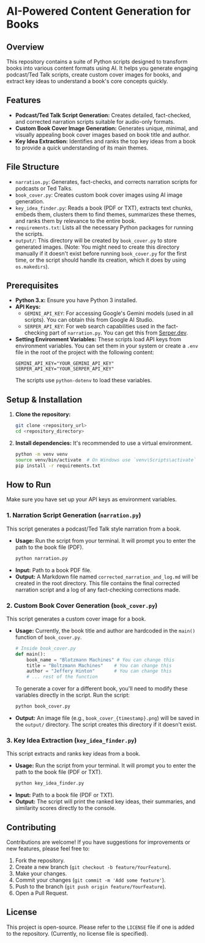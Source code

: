 # AI-Powered Content Generation for Books

## Overview

This repository contains a suite of Python scripts designed to transform books into various content formats using AI. It helps you generate engaging podcast/Ted Talk scripts, create custom cover images for books, and extract key ideas to understand a book's core concepts quickly.

## Features

*   **Podcast/Ted Talk Script Generation:** Creates detailed, fact-checked, and corrected narration scripts suitable for audio-only formats.
*   **Custom Book Cover Image Generation:** Generates unique, minimal, and visually appealing book cover images based on book title and author.
*   **Key Idea Extraction:** Identifies and ranks the top key ideas from a book to provide a quick understanding of its main themes.

## File Structure

*   `narration.py`: Generates, fact-checks, and corrects narration scripts for podcasts or Ted Talks.
*   `book_cover.py`: Creates custom book cover images using AI image generation.
*   `key_idea_finder.py`: Reads a book (PDF or TXT), extracts text chunks, embeds them, clusters them to find themes, summarizes these themes, and ranks them by relevance to the entire book.
*   `requirements.txt`: Lists all the necessary Python packages for running the scripts.
*   `output/`: This directory will be created by `book_cover.py` to store generated images. (Note: You might need to create this directory manually if it doesn't exist before running `book_cover.py` for the first time, or the script should handle its creation, which it does by using `os.makedirs`).

## Prerequisites

*   **Python 3.x:** Ensure you have Python 3 installed.
*   **API Keys:**
    *   `GEMINI_API_KEY`: For accessing Google's Gemini models (used in all scripts). You can obtain this from Google AI Studio.
    *   `SERPER_API_KEY`: For web search capabilities used in the fact-checking part of `narration.py`. You can get this from [Serper.dev](https://serper.dev).
*   **Setting Environment Variables:**
    These scripts load API keys from environment variables. You can set them in your system or create a `.env` file in the root of the project with the following content:
    ```
    GEMINI_API_KEY="YOUR_GEMINI_API_KEY"
    SERPER_API_KEY="YOUR_SERPER_API_KEY"
    ```
    The scripts use `python-dotenv` to load these variables.

## Setup & Installation

1.  **Clone the repository:**
    ```bash
    git clone <repository_url>
    cd <repository_directory>
    ```
2.  **Install dependencies:**
    It's recommended to use a virtual environment.
    ```bash
    python -m venv venv
    source venv/bin/activate  # On Windows use `venv\Scripts\activate`
    pip install -r requirements.txt
    ```

## How to Run

Make sure you have set up your API keys as environment variables.

### 1. Narration Script Generation (`narration.py`)

This script generates a podcast/Ted Talk style narration from a book.

*   **Usage:**
    Run the script from your terminal. It will prompt you to enter the path to the book file (PDF).
    ```bash
    python narration.py
    ```
*   **Input:** Path to a book PDF file.
*   **Output:** A Markdown file named `corrected_narration_and_log.md` will be created in the root directory. This file contains the final corrected narration script and a log of any fact-checking corrections made.

### 2. Custom Book Cover Generation (`book_cover.py`)

This script generates a custom cover image for a book.

*   **Usage:**
    Currently, the book title and author are hardcoded in the `main()` function of `book_cover.py`.
    ```python
    # Inside book_cover.py
    def main():
        book_name = "Blotzmann Machines" # You can change this
        title = "Boltzmann Machines"    # You can change this
        author = "Jeffery Hinton"       # You can change this
        # ... rest of the function
    ```
    To generate a cover for a different book, you'll need to modify these variables directly in the script.
    Run the script:
    ```bash
    python book_cover.py
    ```
*   **Output:** An image file (e.g., `book_cover_{timestamp}.png`) will be saved in the `output/` directory. The script creates this directory if it doesn't exist.

### 3. Key Idea Extraction (`key_idea_finder.py`)

This script extracts and ranks key ideas from a book.

*   **Usage:**
    Run the script from your terminal. It will prompt you to enter the path to the book file (PDF or TXT).
    ```bash
    python key_idea_finder.py
    ```
*   **Input:** Path to a book file (PDF or TXT).
*   **Output:** The script will print the ranked key ideas, their summaries, and similarity scores directly to the console.

## Contributing

Contributions are welcome! If you have suggestions for improvements or new features, please feel free to:
1.  Fork the repository.
2.  Create a new branch (`git checkout -b feature/YourFeature`).
3.  Make your changes.
4.  Commit your changes (`git commit -m 'Add some feature'`).
5.  Push to the branch (`git push origin feature/YourFeature`).
6.  Open a Pull Request.

## License

This project is open-source. Please refer to the `LICENSE` file if one is added to the repository. (Currently, no license file is specified).
